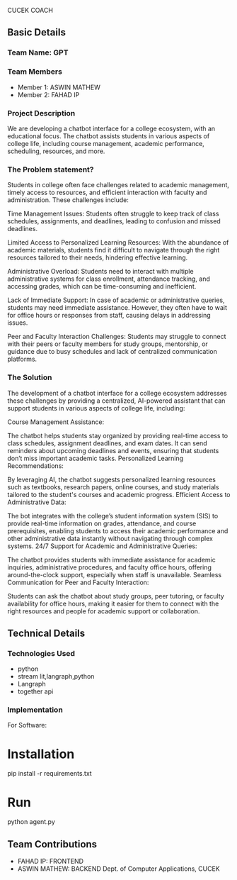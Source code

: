 CUCEK COACH

## Basic Details
### Team Name: GPT


### Team Members
- Member 1: ASWIN MATHEW
- Member 2: FAHAD IP 

### Project Description
We are developing a chatbot interface for a college ecosystem, with an educational focus. The chatbot assists students in various aspects of college life, including course management, academic performance, scheduling, resources, and more.

### The Problem statement?
Students in college often face challenges related to academic management, timely access to resources, and efficient interaction with faculty and administration. These challenges include:

Time Management Issues: Students often struggle to keep track of class schedules, assignments, and deadlines, leading to confusion and missed deadlines.

Limited Access to Personalized Learning Resources: With the abundance of academic materials, students find it difficult to navigate through the right resources tailored to their needs, hindering effective learning.

Administrative Overload: Students need to interact with multiple administrative systems for class enrollment, attendance tracking, and accessing grades, which can be time-consuming and inefficient.

Lack of Immediate Support: In case of academic or administrative queries, students may need immediate assistance. However, they often have to wait for office hours or responses from staff, causing delays in addressing issues.

Peer and Faculty Interaction Challenges: Students may struggle to connect with their peers or faculty members for study groups, mentorship, or guidance due to busy schedules and lack of centralized communication platforms.
### The Solution
The development of a chatbot interface for a college ecosystem addresses these challenges by providing a centralized, AI-powered assistant that can support students in various aspects of college life, including:

Course Management Assistance:

The chatbot helps students stay organized by providing real-time access to class schedules, assignment deadlines, and exam dates. It can send reminders about upcoming deadlines and events, ensuring that students don’t miss important academic tasks.
Personalized Learning Recommendations:

By leveraging AI, the chatbot suggests personalized learning resources such as textbooks, research papers, online courses, and study materials tailored to the student's courses and academic progress.
Efficient Access to Administrative Data:

The bot integrates with the college’s student information system (SIS) to provide real-time information on grades, attendance, and course prerequisites, enabling students to access their academic performance and other administrative data instantly without navigating through complex systems.
24/7 Support for Academic and Administrative Queries:

The chatbot provides students with immediate assistance for academic inquiries, administrative procedures, and faculty office hours, offering around-the-clock support, especially when staff is unavailable.
Seamless Communication for Peer and Faculty Interaction:

Students can ask the chatbot about study groups, peer tutoring, or faculty availability for office hours, making it easier for them to connect with the right resources and people for academic support or collaboration.


## Technical Details
### Technologies Used

- python
- stream lit,langraph,python
- Langraph
- together api

### Implementation
For Software:
# Installation
pip install -r requirements.txt

# Run
python agent.py

## Team Contributions
- FAHAD IP: FRONTEND
- ASWIN MATHEW: BACKEND
Dept. of Computer Applications, CUCEK